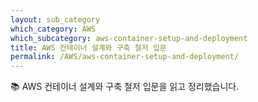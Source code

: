 ```yaml
---
layout: sub_category
which_category: AWS
which_subcategory: aws-container-setup-and-deployment
title: AWS 컨테이너 설계와 구축 철저 입문
permalink: /AWS/aws-container-setup-and-deployment/
---
```


📚 AWS 컨테이너 설계와 구축 철저 입문을 읽고 정리했습니다.
